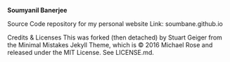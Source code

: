 <b> Soumyanil Banerjee </b>

Source Code repository for my personal website
Link: soumbane.github.io

Credits & Licenses
This was forked (then detached) by Stuart Geiger from the Minimal Mistakes Jekyll Theme, which is © 2016 Michael Rose and released under the MIT License. 
See LICENSE.md.
